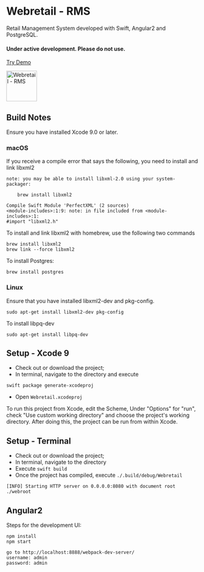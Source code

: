 # Webretail - RMS

Retail Management System developed with Swift, Angular2 and PostgreSQL.

#### Under active development. Please do not use.

<a href="http://webretail.westeurope.cloudapp.azure.com">Try Demo</a>

<img src="https://github.com/gerardogrisolini/Webretail/blob/master/ClientApp/assets/logo.jpg?raw=true" width="80" alt="Webretail - RMS" />

## Build Notes

Ensure you have installed Xcode 9.0 or later.

### macOS

If you receive a compile error that says the following, you need to install and link libxml2

```
note: you may be able to install libxml-2.0 using your system-packager:

    brew install libxml2

Compile Swift Module 'PerfectXML' (2 sources)
<module-includes>:1:9: note: in file included from <module-includes>:1:
#import "libxml2.h"
```

To install and link libxml2 with homebrew, use the following two commands

```
brew install libxml2
brew link --force libxml2
```

To install Postgres:

```
brew install postgres
```

### Linux

Ensure that you have installed libxml2-dev and pkg-config.

``` 
sudo apt-get install libxml2-dev pkg-config
```

To install libpq-dev

```
sudo apt-get install libpq-dev
```

## Setup - Xcode 9

* Check out or download the project;
* In terminal, navigate to the directory and execute

```
swift package generate-xcodeproj
```

* Open `Webretail.xcodeproj`

To run this project from Xcode, edit the Scheme, Under "Options" for "run", check "Use custom working directory" and choose the project's working directory. After doing this, the project can be run from within Xcode.

## Setup - Terminal

* Check out or download the project;
* In terminal, navigate to the directory 
* Execute `swift build`
* Once the project has compiled, execute `./.build/debug/Webretail`

```
[INFO] Starting HTTP server on 0.0.0.0:8080 with document root ./webroot
```

## Angular2

Steps for the development UI:

```
npm install
npm start

go to http://localhost:8888/webpack-dev-server/
username: admin
password: admin
```
